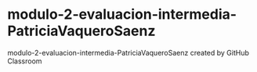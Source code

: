 # modulo-2-evaluacion-intermedia-PatriciaVaqueroSaenz
modulo-2-evaluacion-intermedia-PatriciaVaqueroSaenz created by GitHub Classroom
